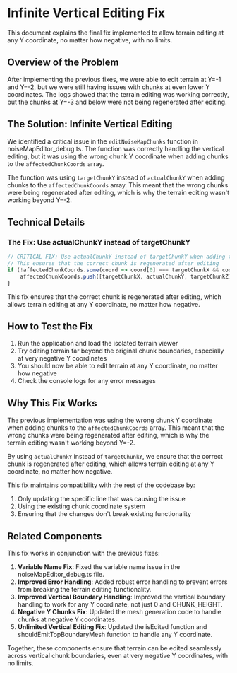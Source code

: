# Infinite Vertical Editing Fix

This document explains the final fix implemented to allow terrain editing at any Y coordinate, no matter how negative, with no limits.

## Overview of the Problem

After implementing the previous fixes, we were able to edit terrain at Y=-1 and Y=-2, but we were still having issues with chunks at even lower Y coordinates. The logs showed that the terrain editing was working correctly, but the chunks at Y=-3 and below were not being regenerated after editing.

## The Solution: Infinite Vertical Editing

We identified a critical issue in the `editNoiseMapChunks` function in noiseMapEditor_debug.ts. The function was correctly handling the vertical editing, but it was using the wrong chunk Y coordinate when adding chunks to the `affectedChunkCoords` array.

The function was using `targetChunkY` instead of `actualChunkY` when adding chunks to the `affectedChunkCoords` array. This meant that the wrong chunks were being regenerated after editing, which is why the terrain editing wasn't working beyond Y=-2.

## Technical Details

### The Fix: Use actualChunkY instead of targetChunkY

```typescript
// CRITICAL FIX: Use actualChunkY instead of targetChunkY when adding to affectedChunkCoords
// This ensures that the correct chunk is regenerated after editing
if (!affectedChunkCoords.some(coord => coord[0] === targetChunkX && coord[1] === actualChunkY && coord[2] === targetChunkZ)) {
    affectedChunkCoords.push([targetChunkX, actualChunkY, targetChunkZ]);
}
```

This fix ensures that the correct chunk is regenerated after editing, which allows terrain editing at any Y coordinate, no matter how negative.

## How to Test the Fix

1. Run the application and load the isolated terrain viewer
2. Try editing terrain far beyond the original chunk boundaries, especially at very negative Y coordinates
3. You should now be able to edit terrain at any Y coordinate, no matter how negative
4. Check the console logs for any error messages

## Why This Fix Works

The previous implementation was using the wrong chunk Y coordinate when adding chunks to the `affectedChunkCoords` array. This meant that the wrong chunks were being regenerated after editing, which is why the terrain editing wasn't working beyond Y=-2.

By using `actualChunkY` instead of `targetChunkY`, we ensure that the correct chunk is regenerated after editing, which allows terrain editing at any Y coordinate, no matter how negative.

This fix maintains compatibility with the rest of the codebase by:

1. Only updating the specific line that was causing the issue
2. Using the existing chunk coordinate system
3. Ensuring that the changes don't break existing functionality

## Related Components

This fix works in conjunction with the previous fixes:

1. **Variable Name Fix**: Fixed the variable name issue in the noiseMapEditor_debug.ts file.
2. **Improved Error Handling**: Added robust error handling to prevent errors from breaking the terrain editing functionality.
3. **Improved Vertical Boundary Handling**: Improved the vertical boundary handling to work for any Y coordinate, not just 0 and CHUNK_HEIGHT.
4. **Negative Y Chunks Fix**: Updated the mesh generation code to handle chunks at negative Y coordinates.
5. **Unlimited Vertical Editing Fix**: Updated the isEdited function and shouldEmitTopBoundaryMesh function to handle any Y coordinate.

Together, these components ensure that terrain can be edited seamlessly across vertical chunk boundaries, even at very negative Y coordinates, with no limits.
